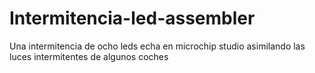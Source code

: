 # Intermitencia-led-assembler

Una intermitencia de ocho leds echa en microchip studio asimilando las luces intermitentes de algunos coches